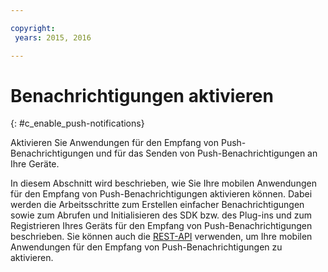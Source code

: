 ```yaml
---

copyright:
 years: 2015, 2016

---
```


# Benachrichtigungen aktivieren
{: #c_enable_push-notifications}

Aktivieren Sie Anwendungen für den Empfang von Push-Benachrichtigungen und für das Senden von Push-Benachrichtigungen an Ihre Geräte.

In diesem Abschnitt wird beschrieben, wie Sie Ihre mobilen Anwendungen für den Empfang von Push-Benachrichtigungen aktivieren können. Dabei werden die Arbeitsschritte zum Erstellen einfacher Benachrichtigungen sowie zum Abrufen und Initialisieren des SDK bzw. des Plug-ins und zum Registrieren Ihres Geräts für den Empfang von Push-Benachrichtigungen beschrieben. Sie können auch die [REST-API](t_restapi.html) verwenden, um Ihre mobilen Anwendungen für den Empfang von Push-Benachrichtigungen zu aktivieren.
